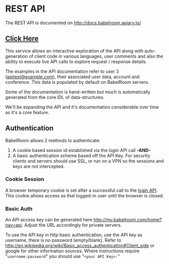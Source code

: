 # REST API #

The REST API is documented on http://docs.babelroom.apiary.io/
## [Click Here](http://docs.babelroom.apiary.io/) ##

This service allows an interactive exploration of the API along with auto-generation of client code in various languages, user comments and also the ability to execute live API calls to explore request / response details.

The examples in the API documentation refer to user 3 (apitest@example.com), their associated user data, account and conference. This data is populated by default on BabelRoom servers.

Some of the documentation is hand-written but much is automatically generated from the core IDL of data-structures.

We'll be expanding the API and it's documentation considerable over time as it's a core feature.

## Authentication ##
BabelRoom allows 2 methods to authenticate:
  1. A cookie based session id established via the _login_ API call **-AND-**
  1. A basic authentication scheme based off the API Key.
For security clients and servers should use SSL, or run on a VPN so the sessions and keys are not intercepted.

### Cookie Session ###
A browser temporary cookie is set after a successful call to the [login API](http://docs.babelroom.apiary.io/#post-%2Fapi%2Fv1%2Flogin). This cookie allows access as that logged-in user until the browser is closed.

### Basic Auth ###
An API access key can be generated here http://my.babelroom.com/home?nav=api. Adjust the URL accordingly for private servers.

To use the API key in http basic authentication, use the API key as username, there is no password (empty/blank). Refer to http://en.wikipedia.org/wiki/Basic_access_authentication#Client_side or google for other information sources. Where instructions require "`username:password`" you should use "`<your API Key>:`"